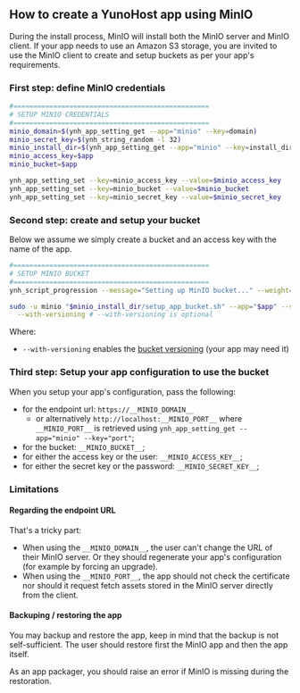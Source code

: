 ## How to create a YunoHost app using MinIO

During the install process, MinIO will install both the MinIO server and MinIO client.
If your app needs to use an Amazon S3 storage, you are invited to use the MinIO client to create and setup buckets as per your app's requirements.

### First step: define MinIO credentials

```bash
#=================================================
# SETUP MINIO CREDENTIALS
#=================================================
minio_domain=$(ynh_app_setting_get --app="minio" --key=domain)
minio_secret_key=$(ynh_string_random -l 32)
minio_install_dir=$(ynh_app_setting_get --app="minio" --key=install_dir)
minio_access_key=$app
minio_bucket=$app

ynh_app_setting_set --key=minio_access_key --value=$minio_access_key
ynh_app_setting_set --key=minio_bucket --value=$minio_bucket
ynh_app_setting_set --key=minio_secret_key --value=$minio_secret_key
```

### Second step: create and setup your bucket

Below we assume we simply create a bucket and an access key with the name of the app.
```bash
#=================================================
# SETUP MINIO BUCKET
#=================================================
ynh_script_progression --message="Setting up MinIO bucket..." --weight=1

sudo -u minio "$minio_install_dir/setup_app_bucket.sh" --app="$app" --secret="$minio_secret_key" \
  --with-versioning # --with-versioning is optional
```

Where:
 - `--with-versioning` enables the [bucket versioning](https://min.io/docs/minio/linux/administration/object-management/object-versioning.html) (your app may need it)


### Third step: Setup your app configuration to use the bucket

When you setup your app's configuration, pass the following:
 - for the endpoint url: `https://__MINIO_DOMAIN__`
   - or alternatively `http://localhost:__MINIO_PORT__` where `__MINIO_PORT__` is retrieved using `ynh_app_setting_get --app="minio" --key="port"`;
 - for the bucket: `__MINIO_BUCKET__`;
 - for either the access key or the user: `__MINIO_ACCESS_KEY__`;
 - for either the secret key or the password: `__MINIO_SECRET_KEY__`;

### Limitations

#### Regarding the endpoint URL

That's a tricky part:
 - When using the `__MINIO_DOMAIN__`, the user can't change the URL of their MinIO server. Or they should regenerate your app's configuration (for example by forcing an upgrade).
 - When using the `__MINIO_PORT__`, the app should not check the certificate nor should it request fetch assets stored in the MinIO server directly from the client.

#### Backuping / restoring the app

You may backup and restore the app, keep in mind that the backup is not
self-sufficient. The user should restore first the MinIO app and then the app itself.

As an app packager, you should raise an error if MinIO is missing during the restoration.
